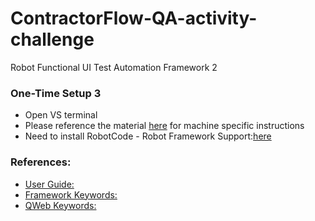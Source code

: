 # ContractorFlow-QA-activity-challenge
Robot Functional UI Test Automation Framework 2

###   One-Time Setup   3

* Open VS terminal 
* Please reference the material [here]( https://github.com/robotframework/robotframework/tree/master) for machine specific instructions
* Need to install RobotCode - Robot Framework Support:[here](https://marketplace.visualstudio.com/items?itemName=d-biehl.robotcode) 

### References:
* [User Guide:](https://robotframework.org/robotframework/latest/RobotFrameworkUserGuide.html)
* [Framework Keywords:](https://robotframework.org/robotframework/latest/libraries/BuiltIn.html)
* [QWeb Keywords:](https://qentinelqi.github.io/qweb/QWeb.html)
  




